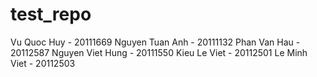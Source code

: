 # test_repo
Vu Quoc Huy - 20111669
Nguyen Tuan Anh - 20111132
Phan Van Hau - 20112587
Nguyen Viet Hung - 20111550
Kieu Le Viet - 20112501
Le Minh Viet - 20112503
